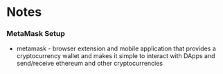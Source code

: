 # Notes

### MetaMask Setup

- metamask - browser extension and mobile application that provides a cryptocurrency wallet and makes it simple to interact with DApps and send/receive ethereum and other cryptocurrencies
